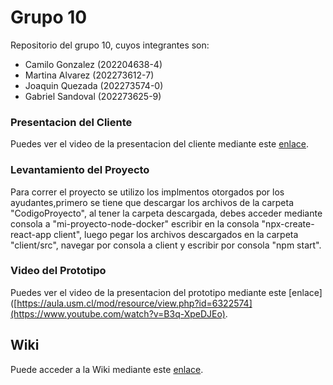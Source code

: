 # Grupo 10

Repositorio del grupo 10, cuyos integrantes son:

* Camilo Gonzalez (202204638-4)
* Martina Alvarez (202273612-7)
* Joaquin Quezada (202273574-0)
* Gabriel Sandoval (202273625-9)

### Presentacion del Cliente

Puedes ver el video de la presentacion del cliente mediante este [enlace](https://aula.usm.cl/mod/resource/view.php?id=6322574).

### Levantamiento del Proyecto

Para correr el proyecto se utilizo los implmentos otorgados por los ayudantes,primero se tiene que descargar los archivos de la carpeta "CodigoProyecto", al tener la carpeta descargada, debes acceder mediante consola a "mi-proyecto-node-docker" escribir en la consola "npx-create-react-app client", luego pegar los archivos descargados en la carpeta "client/src", navegar por consola a client y escribir por consola "npm start".

### Video del Prototipo

Puedes ver el video de la presentacion del prototipo mediante este [enlace]([https://aula.usm.cl/mod/resource/view.php?id=6322574](https://www.youtube.com/watch?v=B3q-XpeDJEo).

## Wiki

Puede acceder a la Wiki mediante este [enlace](https://github.com/Shoripann/GRUPO10-2025-PROYINF/wiki#grupo-10).
